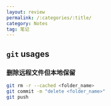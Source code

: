 ```yaml
---
layout: review
permalink: /:categories/:title/
category: Notes
tag: 笔记
---
```


## `git` usages

### 删除远程文件但本地保留

```sh
git rm -r --cached <folder_name>
git commit -m "delete <folder_name>"
git push
```

